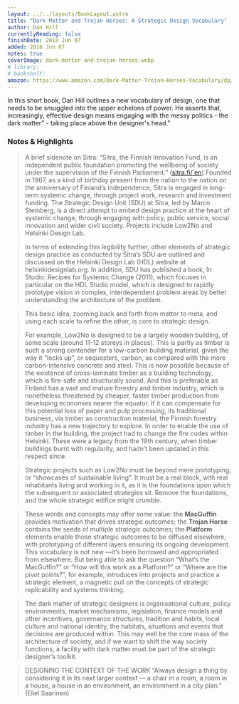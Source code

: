 ```yaml
---
layout: ../../layouts/BookLayout.astro
title: "Dark Matter and Trojan Horses: A Strategic Design Vocabulary"
author: Dan Hill
currentlyReading: false
finishDate: 2018 Jun 07
added: 2018 Jun 07
notes: true
coverImage: dark-matter-and-trojan-horses.webp
# library:
# bookshelf:
amazon: https://www.amazon.com/Dark-Matter-Trojan-Horses-Vocabulary/dp/0992914639
---
```


In this short book, Dan Hill outlines a new vocabulary of design, one that needs to be smuggled into the upper echelons of power. He asserts that, increasingly, effective design means engaging with the messy politics - the dark matter" - taking place above the designer's head."

### Notes & Highlights
> A brief sidenote on Sitra: “Sitra, the Finnish Innovation Fund, is an independent public foundation promoting the wellbeing of society under the supervision of the Finnish Parliament.” ([sitra.fi/ en](http://www.sitra.fi/en)) Founded in 1967, as a kind of birthday present from the nation to the nation on the anniversary of Finland’s independence, Sitra is engaged in long-term systemic change, through project work, research and investment funding. The Strategic Design Unit (SDU) at Sitra, led by Marco Steinberg, is a direct attempt to embed design practice at the heart of systemic change, through engaging with policy, public service, social innovation and wider civil society. Projects include Low2No and Helsinki Design Lab.

> In terms of extending this legibility further, other elements of strategic design practice as conducted by Sitra’s SDU are outlined and discussed on the Helsinki Design Lab (HDL) website at helsinkidesignlab.org. In addition, SDU has published a book, In Studio: Recipes for Systemic Change (2011), which focuses in particular on the HDL Studio model, which is designed to rapidly prototype vision in complex, interdependent problem areas by better understanding the architecture of the problem.

> This basic idea, zooming back and forth from matter to meta, and using each scale to refine the other, is core to strategic design.

> For example, Low2No is designed to be a largely wooden building, of some scale (around 11-12 storeys in places). This is partly as timber is such a strong contender for a low-carbon building material, given the way it “locks up”, or sequesters, carbon, as compared with the more carbon-intensive concrete and steel. This is now possible because of the existence of cross-laminate timber as a building technology, which is fire-safe and structurally sound. And this is preferable as Finland has a vast and mature forestry and timber industry, which is nonetheless threatened by cheaper, faster timber production from developing economies nearer the equator. If it can compensate for this potential loss of paper and pulp processing, its traditional business, via timber as construction material, the Finnish forestry industry has a new trajectory to explore. In order to enable the use of timber in the building, the project had to change the fire codes within Helsinki. These were a legacy from the 19th century, when timber buildings burnt with regularity, and hadn’t been updated in this respect since.

> Strategic projects such as Low2No must be beyond mere prototyping, or “showcases of sustainable living”. It must be a real block, with real inhabitants living and working in it, as it is the foundations upon which the subsequent or associated strategies sit. Remove the foundations, and the whole strategic edifice might crumble.

> These words and concepts may offer some value: the **MacGuffin** provides motivation that drives strategic outcomes; the **Trojan Horse** contains the seeds of multiple strategic outcomes; the **Platform** elements enable those strategic outcomes to be diffused elsewhere, with prototyping of different layers ensuring its ongoing development. This vocabulary is not new —it’s been borrowed and appropriated from elsewhere. But being able to ask the question “What’s the MacGuffin?” or “How will this work as a Platform?” or “Where are the pivot points?”, for example, introduces into projects and practice a strategic element, a magnetic pull on the concepts of strategic replicability and systems thinking.

> The dark matter of strategic designers is organisational culture, policy environments, market mechanisms, legislation, finance models and other incentives, governance structures, tradition and habits, local culture and national identity, the habitats, situations and events that decisions are produced within. This may well be the core mass of the architecture of society, and if we want to shift the way society functions, a facility with dark matter must be part of the strategic designer’s toolkit.

> DESIGNING THE CONTEXT OF THE WORK “Always design a thing by considering it in its next larger context — a chair in a room, a room in a house, a house in an environment, an environment in a city plan.” (Eliel Saarinen)
